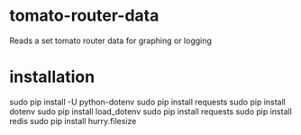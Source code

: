 # tomato-router-data
Reads a set tomato router data for graphing or logging

# installation
sudo pip install -U python-dotenv
sudo pip install requests
sudo pip install dotenv
sudo pip install load_dotenv
sudo pip install requests
sudo pip install redis
sudo pip install hurry.filesize